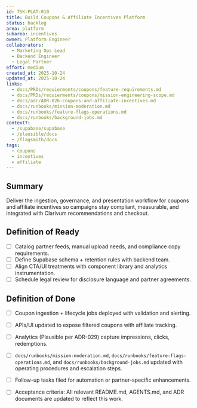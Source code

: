 ```yaml
---
id: TSK-PLAT-010
title: Build Coupons & Affiliate Incentives Platform
status: backlog
area: platform
subarea: incentives
owner: Platform Engineer
collaborators:
  - Marketing Ops Lead
  - Backend Engineer
  - Legal Partner
effort: medium
created_at: 2025-10-24
updated_at: 2025-10-24
links:
  - docs/PRDs/requierments/coupons/feature-requirements.md
  - docs/PRDs/requierments/coupons/mission-engineering-scope.md
  - docs/adr/ADR-026-coupons-and-affiliate-incentives.md
  - docs/runbooks/mission-moderation.md
  - docs/runbooks/feature-flags-operations.md
  - docs/runbooks/background-jobs.md
context7:
  - /supabase/supabase
  - /plausible/docs
  - /flagsmith/docs
tags:
  - coupons
  - incentives
  - affiliate
---
```


## Summary
Deliver the ingestion, governance, and presentation workflow for coupons and affiliate incentives so campaigns stay compliant, measurable, and integrated with Clarivum recommendations and checkout.

## Definition of Ready
- [ ] Catalog partner feeds, manual upload needs, and compliance copy requirements.
- [ ] Define Supabase schema + retention rules with backend team.
- [ ] Align CTA/UI treatments with component library and analytics instrumentation.
- [ ] Schedule legal review for disclosure language and partner agreements.

## Definition of Done
- [ ] Coupon ingestion + lifecycle jobs deployed with validation and alerting.
- [ ] APIs/UI updated to expose filtered coupons with affiliate tracking.
- [ ] Analytics (Plausible per ADR-029) capture impressions, clicks, redemptions.
- [ ] `docs/runbooks/mission-moderation.md`, `docs/runbooks/feature-flags-operations.md`, and `docs/runbooks/background-jobs.md` updated with operating procedures and escalation steps.
- [ ] Follow-up tasks filed for automation or partner-specific enhancements.
- [ ] Acceptance criteria: All relevant README.md, AGENTS.md, and ADR documents are updated to reflect this work.

